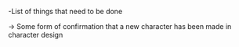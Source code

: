 -List of things that need to be done

-> Some form of confirmation that a new character has been made in character design